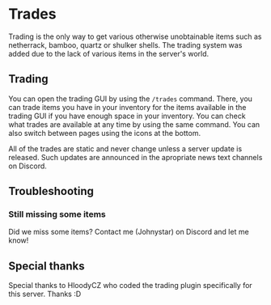 # Trades

Trading is the only way to get various otherwise unobtainable items such as netherrack, bamboo, quartz or shulker shells. The trading system was added due to the lack of various items in the server's world.

## Trading

You can open the trading GUI by using the ``/trades`` command. There, you can trade items you have in your inventory for the items available in the trading GUI if you have enough space in your inventory. You can check what trades are available at any time by using the same command. You can also switch between pages using the icons at the bottom.

All of the trades are static and never change unless a server update is released. Such updates are announced in the apropriate news text channels on Discord.

## Troubleshooting

### Still missing some items

Did we miss some items? Contact me (Johnystar) on Discord and let me know!

## Special thanks

Special thanks to HloodyCZ who coded the trading plugin specifically for this server. Thanks :D